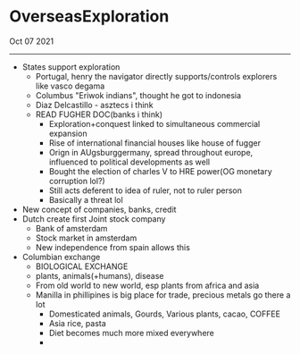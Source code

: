 # OverseasExploration
Oct 07 2021
***
 - States support exploration 
    - Portugal, henry the navigator directly supports/controls explorers like vasco degama
    - Columbus "Eriwok indians", thought he got to indonesia
    - Diaz Delcastillo - asztecs i think 
    - READ FUGHER DOC(banks i think)
      - Exploration+conquest linked to simultaneous commercial expansion
      - Rise of international financial houses like house of fugger 
      - Orign in AUgsburggermany, spread throughout europe, influenced to political developments as well
      - Bought the election of charles V to HRE power(OG monetary corruption lol?)
      - Still acts deferent to idea of ruler, not to ruler person
      - Basically a threat lol
 - New concept of companies, banks, credit 
 - Dutch create first Joint stock company
    - Bank of amsterdam
    - Stock market in amsterdam 
    - New independence from spain allows this 
 - Columbian exchange
   - BIOLOGICAL EXCHANGE
   - plants, animals(+humans), disease
   - From old world to new world, esp plants from africa and asia
   - Manilla in phillipines is big place for trade, precious metals go there a lot
     - Domesticated animals, Gourds, Various plants, cacao, COFFEE
     - Asia rice, pasta
     - Diet becomes much more mixed everywhere 
     - 